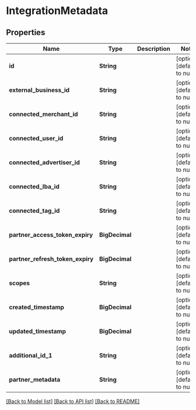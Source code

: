 # IntegrationMetadata
## Properties

| Name | Type | Description | Notes |
|------------ | ------------- | ------------- | -------------|
| **id** | **String** |  | [optional] [default to null] |
| **external\_business\_id** | **String** |  | [optional] [default to null] |
| **connected\_merchant\_id** | **String** |  | [optional] [default to null] |
| **connected\_user\_id** | **String** |  | [optional] [default to null] |
| **connected\_advertiser\_id** | **String** |  | [optional] [default to null] |
| **connected\_lba\_id** | **String** |  | [optional] [default to null] |
| **connected\_tag\_id** | **String** |  | [optional] [default to null] |
| **partner\_access\_token\_expiry** | **BigDecimal** |  | [optional] [default to null] |
| **partner\_refresh\_token\_expiry** | **BigDecimal** |  | [optional] [default to null] |
| **scopes** | **String** |  | [optional] [default to null] |
| **created\_timestamp** | **BigDecimal** |  | [optional] [default to null] |
| **updated\_timestamp** | **BigDecimal** |  | [optional] [default to null] |
| **additional\_id\_1** | **String** |  | [optional] [default to null] |
| **partner\_metadata** | **String** |  | [optional] [default to null] |

[[Back to Model list]](../README.md#documentation-for-models) [[Back to API list]](../README.md#documentation-for-api-endpoints) [[Back to README]](../README.md)

